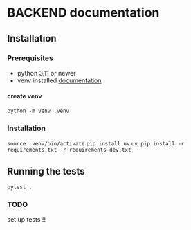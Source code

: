 # BACKEND documentation


## Installation

### Prerequisites

- python 3.11 or newer
- venv installed [documentation](https://docs.python.org/fr/3/library/venv.html)
#### create venv
`python -m venv .venv`

### Installation
`source .venv/bin/activate`
`pip install uv`
`uv pip install -r requirements.txt -r requirements-dev.txt`

## Running the tests

`pytest .`
### TODO
set up tests !!

